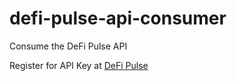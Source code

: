 # defi-pulse-api-consumer
Consume the DeFi Pulse API

Register for API Key at [DeFi Pulse](https://data-beta.defipulse.com)